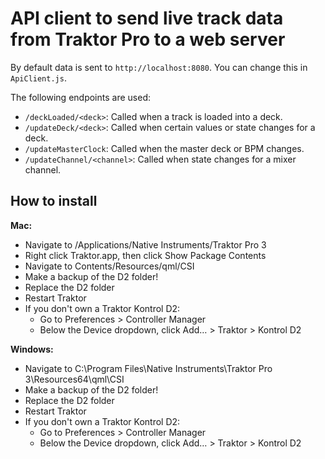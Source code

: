 # API client to send live track data from Traktor Pro to a web server

By default data is sent to `http://localhost:8080`. You can change this in `ApiClient.js`.

The following endpoints are used:
- `/deckLoaded/<deck>`: Called when a track is loaded into a deck.
- `/updateDeck/<deck>`: Called when certain values or state changes for a deck.
- `/updateMasterClock`: Called when the master deck or BPM changes.
- `/updateChannel/<channel>`: Called when state changes for a mixer channel.

## How to install

**Mac:**

  - Navigate to /Applications/Native Instruments/Traktor Pro 3
  - Right click Traktor.app, then click Show Package Contents
  - Navigate to Contents/Resources/qml/CSI
  - Make a backup of the D2 folder!
  - Replace the D2 folder
  - Restart Traktor
  - If you don't own a Traktor Kontrol D2:
    - Go to Preferences > Controller Manager
    - Below the Device dropdown, click Add… > Traktor > Kontrol D2

**Windows:**

  - Navigate to C:\Program Files\Native Instruments\Traktor Pro 3\Resources64\qml\CSI
  - Make a backup of the D2 folder!
  - Replace the D2 folder
  - Restart Traktor
  - If you don't own a Traktor Kontrol D2:
    - Go to Preferences > Controller Manager
    - Below the Device dropdown, click Add… > Traktor > Kontrol D2
